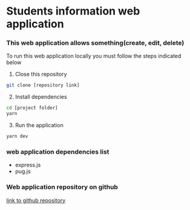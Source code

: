 # Students information web application

### This web application allows something(create, edit, delete)

To run this web application locally you must follow the steps indicated below

1. Close this repository

```bash
git clone [repository link]
```

2. Install dependencies

```bash
cd [project folder]
yarn
```

3. Run the application

```bash
yarn dev
```

### web application dependencies list

- express.js
- pug.js

### Web application repository on github

[link to github repository]()
